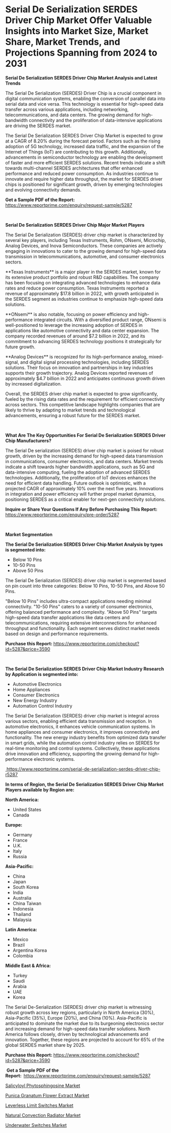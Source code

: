 <p><h1>Serial De Serialization SERDES Driver Chip Market Offer Valuable Insights into Market Size, Market Share, Market Trends, and Projections Spanning from 2024 to 2031</h1></p><p><strong>Serial De Serialization SERDES Driver Chip Market Analysis and Latest Trends</strong></p>
<p><p>The Serial De Serialization (SERDES) Driver Chip is a crucial component in digital communication systems, enabling the conversion of parallel data into serial data and vice versa. This technology is essential for high-speed data transfer across various applications, including networking, telecommunications, and data centers. The growing demand for high-bandwidth connectivity and the proliferation of data-intensive applications are driving the SERDES market. </p><p>The Serial De Serialization SERDES Driver Chip Market is expected to grow at a CAGR of 8.20% during the forecast period. Factors such as the rising adoption of 5G technology, increased data traffic, and the expansion of the Internet of Things (IoT) are contributing to this growth. Additionally, advancements in semiconductor technology are enabling the development of faster and more efficient SERDES solutions. Recent trends indicate a shift towards multi-channel SERDES architectures that offer enhanced performance and reduced power consumption. As industries continue to innovate and require higher data throughput, the market for SERDES driver chips is positioned for significant growth, driven by emerging technologies and evolving connectivity demands.</p></p>
<p><strong>Get a Sample PDF of the Report:&nbsp;</strong> <a href="https://www.reportprime.com/enquiry/request-sample/5287">https://www.reportprime.com/enquiry/request-sample/5287</a></p>
<p>&nbsp;</p>
<p><strong>Serial De Serialization SERDES Driver Chip Major Market Players</strong></p>
<p><p>The Serial De Serialization (SERDES) driver chip market is characterized by several key players, including Texas Instruments, Rohm, ONsemi, Microchip, Analog Devices, and Inova Semiconductors. These companies are actively engaging in innovations to cater to the growing demand for high-speed data transmission in telecommunications, automotive, and consumer electronics sectors.</p><p>**Texas Instruments** is a major player in the SERDES market, known for its extensive product portfolio and robust R&D capabilities. The company has been focusing on integrating advanced technologies to enhance data rates and reduce power consumption. Texas Instruments reported a revenue of approximately $17.8 billion in 2022, with growth anticipated in the SERDES segment as industries continue to emphasize high-speed data solutions.</p><p>**ONsemi** is also notable, focusing on power efficiency and high-performance integrated circuits. With a diversified product range, ONsemi is well-positioned to leverage the increasing adoption of SERDES in applications like automotive connectivity and data center expansion. The company recorded revenues of around $7.2 billion in 2022, and its commitment to advancing SERDES technology positions it strategically for future growth.</p><p>**Analog Devices** is recognized for its high-performance analog, mixed-signal, and digital signal processing technologies, including SERDES solutions. Their focus on innovation and partnerships in key industries supports their growth trajectory. Analog Devices reported revenues of approximately $4.7 billion in 2022 and anticipates continuous growth driven by increased digitalization.</p><p>Overall, the SERDES driver chip market is expected to grow significantly, fueled by the rising data rates and the requirement for efficient connectivity across sectors. This competitive landscape highlights companies that are likely to thrive by adapting to market trends and technological advancements, ensuring a robust future for the SERDES market.</p></p>
<p>&nbsp;</p>
<p><strong>What Are The Key Opportunities For Serial De Serialization SERDES Driver Chip Manufacturers?</strong></p>
<p><p>The Serial De serialization (SERDES) driver chip market is poised for robust growth, driven by the increasing demand for high-speed data transmission in communications, consumer electronics, and data centers. Market trends indicate a shift towards higher bandwidth applications, such as 5G and data-intensive computing, fueling the adoption of advanced SERDES technologies. Additionally, the proliferation of IoT devices enhances the need for efficient data handling. Future outlook is optimistic, with a projected CAGR of approximately 10% over the next five years. Innovations in integration and power efficiency will further propel market dynamics, positioning SERDES as a critical enabler for next-gen connectivity solutions.</p></p>
<p><strong>Inquire or Share Your Questions If Any Before Purchasing This Report:</strong> <a href="https://www.reportprime.com/enquiry/pre-order/5287">https://www.reportprime.com/enquiry/pre-order/5287</a></p>
<p>&nbsp;</p>
<p><strong>Market Segmentation</strong></p>
<p><strong>The Serial De Serialization SERDES Driver Chip Market Analysis by types is segmented into:</strong></p>
<p><ul><li>Below 10 Pins</li><li>10-50 Pins</li><li>Above 50 Pins</li></ul></p>
<p><p>The Serial De Serialization (SERDES) driver chip market is segmented based on pin count into three categories: Below 10 Pins, 10-50 Pins, and Above 50 Pins. </p><p>"Below 10 Pins" includes ultra-compact applications needing minimal connectivity. "10-50 Pins" caters to a variety of consumer electronics, offering balanced performance and complexity. "Above 50 Pins" targets high-speed data transfer applications like data centers and telecommunications, requiring extensive interconnections for enhanced throughput and functionality. Each segment serves distinct market needs based on design and performance requirements.</p></p>
<p><strong>Purchase this Report:&nbsp;</strong><a href="https://www.reportprime.com/checkout?id=5287&price=3590">https://www.reportprime.com/checkout?id=5287&price=3590</a></p>
<p>&nbsp;</p>
<p><strong>The Serial De Serialization SERDES Driver Chip Market Industry Research by Application is segmented into:</strong></p>
<p><ul><li>Automotive Electronics</li><li>Home Appliances</li><li>Consumer Electronics</li><li>New Energy Industry</li><li>Automation Control Industry</li></ul></p>
<p><p>The Serial De Serialization (SERDES) driver chip market is integral across various sectors, enabling efficient data transmission and reception. In automotive electronics, it enhances vehicle communication systems. In home appliances and consumer electronics, it improves connectivity and functionality. The new energy industry benefits from optimized data transfer in smart grids, while the automation control industry relies on SERDES for real-time monitoring and control systems. Collectively, these applications drive innovation and efficiency, supporting the growing demand for high-performance electronic systems.</p></p>
<p><a href="https://www.reportprime.com/serial-de-serialization-serdes-driver-chip-r5287">&nbsp;https://www.reportprime.com/serial-de-serialization-serdes-driver-chip-r5287</a></p>
<p><strong>In terms of Region, the Serial De Serialization SERDES Driver Chip Market Players available by Region are:</strong></p>
<p>
    <p> <strong> North America: </strong>
        <ul>
            <li>United States</li>
            <li>Canada</li>
        </ul>
        </p> 
    <p> <strong> Europe: </strong>
        <ul>
            <li>Germany</li>
            <li>France</li>
            <li>U.K.</li>
            <li>Italy</li>
            <li>Russia</li>
        </ul>
        </p> 
    <p> <strong> Asia-Pacific: </strong>
        <ul>
            <li>China</li>
            <li>Japan</li>
            <li>South Korea</li>
            <li>India</li>
            <li>Australia</li>
            <li>China Taiwan</li>
            <li>Indonesia</li>
            <li>Thailand</li>
            <li>Malaysia</li>
        </ul>
        </p> 
    <p> <strong> Latin America: </strong>
        <ul>
            <li>Mexico</li>
            <li>Brazil</li>
            <li>Argentina Korea</li>
            <li>Colombia</li>
        </ul>
        </p> 
    <p> <strong> Middle East & Africa: </strong>
        <ul>
            <li>Turkey</li>
            <li>Saudi</li>
            <li>Arabia</li>
            <li>UAE</li>
            <li>Korea</li>
        </ul>
    </p>
    </p>
<p><p>The Serial De-Serialization (SERDES) driver chip market is witnessing robust growth across key regions, particularly in North America (30%), Asia-Pacific (35%), Europe (20%), and China (10%). Asia-Pacific is anticipated to dominate the market due to its burgeoning electronics sector and increasing demand for high-speed data transfer solutions. North America follows closely, driven by technological advancements and innovation. Together, these regions are projected to account for 65% of the global SERDES market share by 2025.</p></p>
<p><strong>Purchase this Report: </strong><a href="https://www.reportprime.com/checkout?id=5287&price=3590">https://www.reportprime.com/checkout?id=5287&price=3590</a></p>
<p>&nbsp;<strong>Get a Sample PDF of the Report:&nbsp;&nbsp;</strong><a href="https://www.reportprime.com/enquiry/request-sample/5287">https://www.reportprime.com/enquiry/request-sample/5287</a></p>
<p><strong></strong></p>
<p><p><a href="https://www.linkedin.com/pulse/salicyloyl-phytosphingosine-market-trends-regional-insights-forecasted-dy51c?trackingId=yXhQZSxxQBG%2FfEHE%2FB%2BBXg%3D%3D">Salicyloyl Phytosphingosine Market</a></p><p><a href="https://www.linkedin.com/pulse/punica-granatum-flower-extract-market-global-regional-analysis-1q89c?trackingId=rjbw14XTSPWcAVcwIVn8yQ%3D%3D">Punica Granatum Flower Extract Market</a></p><p><a href="https://issuu.com/reportprime-2/docs/leverless-limit-switches-market-siz_d83e1ae7222469">Leverless Limit Switches Market</a></p><p><a href="https://github.com/PeterParrish5/Market-Research-Report-List-6/blob/main/natural-convection-radiator-market.md">Natural Convection Radiator Market</a></p><p><a href="https://issuu.com/reportprime-2/docs/underwater-switches-market-size-203_ccf3f8dde4059a">Underwater Switches Market</a></p></p>